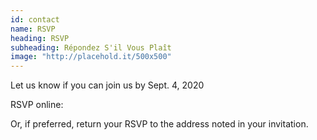 ```yaml
---
id: contact
name: RSVP
heading: RSVP
subheading: Répondez S'il Vous Plaît
image: "http://placehold.it/500x500"
---
```


Let us know if you can join us by Sept. 4, 2020

RSVP online: 

Or, if preferred, return your RSVP to the address noted in your invitation.
